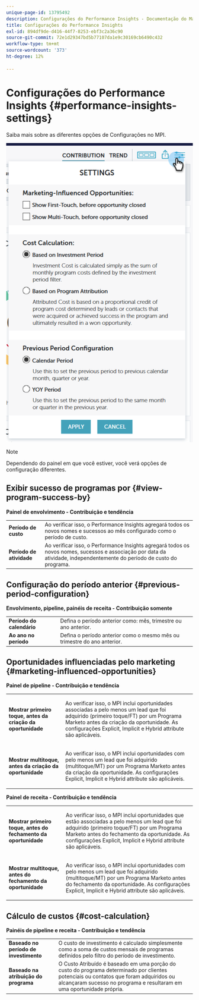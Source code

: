 ```yaml
---
unique-page-id: 13795492
description: Configurações do Performance Insights - Documentação do Marketo - Documentação do produto
title: Configurações do Performance Insights
exl-id: 894df9de-d416-44f7-8253-ebf3c2a36c90
source-git-commit: 72e1d29347bd5b77107da1e9c30169cb6490c432
workflow-type: tm+mt
source-wordcount: '373'
ht-degree: 12%

---
```


# Configurações do Performance Insights {#performance-insights-settings}

Saiba mais sobre as diferentes opções de Configurações no MPI.

![](assets/1-3.png)

>[!NOTE]
>
>Dependendo do painel em que você estiver, você verá opções de configuração diferentes.

## Exibir sucesso de programas por {#view-program-success-by}

**Painel de envolvimento - Contribuição e tendência**

<table> 
 <tbody> 
  <tr> 
   <td><strong>Período de custo</strong></td> 
   <td>Ao verificar isso, o Performance Insights agregará todos os novos nomes e sucessos ao mês configurado como o período de custo.</td> 
  </tr> 
  <tr> 
   <td><strong>Período de atividade</strong></td> 
   <td>Ao verificar isso, o Performance Insights agregará todos os novos nomes, sucessos e associação por data da atividade, independentemente do período de custo do programa.</td> 
  </tr> 
 </tbody> 
</table>

## Configuração do período anterior {#previous-period-configuration}

**Envolvimento, pipeline, painéis de receita - Contribuição somente**

<table> 
 <tbody> 
  <tr> 
   <td><strong>Período do calendário</strong></td> 
   <td>Defina o período anterior como: mês, trimestre ou ano anterior.</td> 
  </tr> 
  <tr> 
   <td><strong>Ao ano no período</strong></td> 
   <td>Defina o período anterior como o mesmo mês ou trimestre do ano anterior.</td> 
  </tr> 
 </tbody> 
</table>

## Oportunidades influenciadas pelo marketing {#marketing-influenced-opportunities}

**Painel de pipeline - Contribuição e tendência**

<table> 
 <tbody> 
  <tr> 
   <td><strong>Mostrar primeiro toque, antes da criação da oportunidade</strong></td> 
   <td><p>Ao verificar isso, o MPI inclui oportunidades associadas a pelo menos um lead que foi adquirido (primeiro toque/FT) por um Programa Marketo antes da criação da oportunidade. As configurações Explicit, Implicit e Hybrid attribute são aplicáveis.</p></td> 
  </tr> 
  <tr> 
   <td><strong>Mostrar multitoque, antes da criação da oportunidade</strong></td> 
   <td><p>Ao verificar isso, o MPI inclui oportunidades com pelo menos um lead que foi adquirido (multitoque/MT) por um Programa Marketo antes da criação da oportunidade. As configurações Explicit, Implicit e Hybrid attribute são aplicáveis.</p></td> 
  </tr> 
 </tbody> 
</table>

**Painel de receita - Contribuição e tendência**

<table> 
 <tbody> 
  <tr> 
   <td><strong>Mostrar primeiro toque, antes do fechamento da oportunidade</strong></td> 
   <td><p>Ao verificar isso, o MPI inclui oportunidades que estão associadas a pelo menos um lead que foi adquirido (primeiro toque/FT) por um Programa Marketo antes do fechamento da oportunidade. As configurações Explicit, Implicit e Hybrid attribute são aplicáveis.</p></td> 
  </tr> 
  <tr> 
   <td><strong>Mostrar multitoque, antes do fechamento da oportunidade</strong></td> 
   <td><p>Ao verificar isso, o MPI inclui oportunidades com pelo menos um lead que foi adquirido (multitoque/MT) por um Programa Marketo antes do fechamento da oportunidade. As configurações Explicit, Implicit e Hybrid attribute são aplicáveis.</p></td> 
  </tr> 
 </tbody> 
</table>

## Cálculo de custos {#cost-calculation}

**Painéis de pipeline e receita - Contribuição e tendência**

<table> 
 <tbody> 
  <tr> 
   <td><strong>Baseado no período de investimento</strong></td> 
   <td>O custo de investimento é calculado simplesmente como a soma de custos mensais de programas definidos pelo filtro do período de investimento.</td> 
  </tr> 
  <tr> 
   <td><strong>Baseado na atribuição do programa</strong></td> 
   <td>O Custo Atribuído é baseado em uma porção do custo do programa determinado por clientes potenciais ou contatos que foram adquiridos ou alcançaram sucesso no programa e resultaram em uma oportunidade própria.</td> 
  </tr> 
 </tbody> 
</table>
